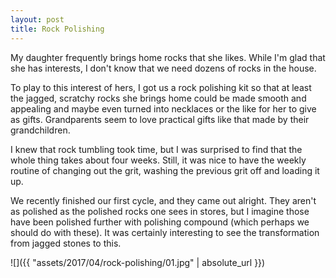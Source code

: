 ```yaml
---
layout: post
title: Rock Polishing
---
```

My daughter frequently brings home rocks that she likes. While I'm glad that she
has interests, I don't know that we need dozens of rocks in the house.

To play to this interest of hers, I got us a rock polishing kit so that at least
the jagged, scratchy rocks she brings home could be made smooth and appealing
and maybe even turned into necklaces or the like for her to give as gifts.
Grandparents seem to love practical gifts like that made by their grandchildren.

I knew that rock tumbling took time, but I was surprised to find that the whole
thing takes about four weeks. Still, it was nice to have the weekly routine of
changing out the grit, washing the previous grit off and loading it up.

We recently finished our first cycle, and they came out alright. They aren't as
polished as the polished rocks one sees in stores, but I imagine those have been
polished further with polishing compound (which perhaps we should do with
these). It was certainly interesting to see the transformation from jagged
stones to this.

![]({{ "assets/2017/04/rock-polishing/01.jpg" | absolute_url }})
